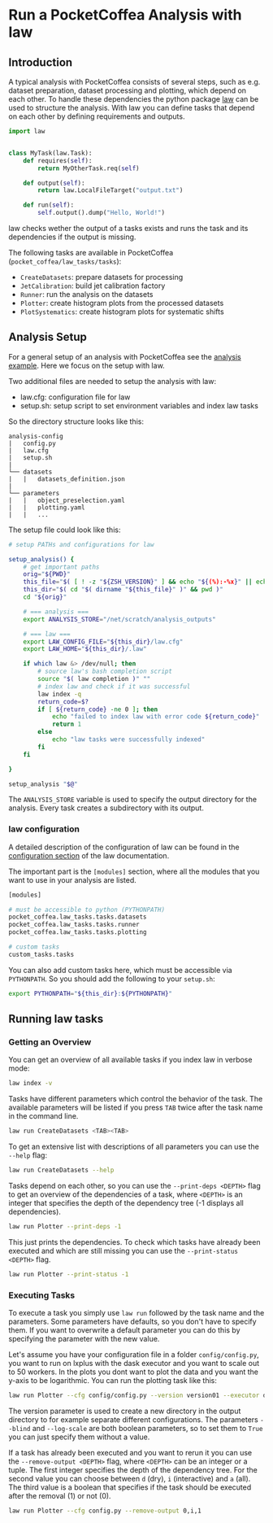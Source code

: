 # Run a PocketCoffea Analysis with law

## Introduction

A typical analysis with PocketCoffea consists of several steps, such as e.g. dataset preparation, dataset processing and plotting, which depend on each other. To handle these dependencies the python package [law](https://law.readthedocs.io/en/latest/) can be used to structure the analysis. With law you can define tasks that depend on each other by defining requirements and outputs.
```python
import law


class MyTask(law.Task):
    def requires(self):
        return MyOtherTask.req(self)

    def output(self):
        return law.LocalFileTarget("output.txt")

    def run(self):
        self.output().dump("Hello, World!")
```
law checks wether the output of a tasks exists and runs the task and its dependencies if the output is missing.

The following tasks are available in PocketCoffea (`pocket_coffea/law_tasks/tasks`):
  - `CreateDatasets`: prepare datasets for processing
  - `JetCalibration`: build jet calibration factory
  - `Runner`: run the analysis on the datasets
  - `Plotter`: create histogram plots from the processed datasets
  - `PlotSystematics`: create histogram plots for systematic shifts

## Analysis Setup

For a general setup of an analysis with PocketCoffea see the [analysis example](https://pocketcoffea.readthedocs.io/en/stable/analysis_example.html). Here we focus on the setup with law.

Two additional files are needed to setup the analysis with law:
  - law.cfg: configuration file for law
  - setup.sh: setup script to set environment variables and index law tasks

So the directory structure looks like this:
```
analysis-config
|   config.py
|   law.cfg
|   setup.sh
|
└── datasets
|   |   datasets_definition.json
|
└── parameters
|   |   object_preselection.yaml
|   |   plotting.yaml
|   |   ...
```

The setup file could look like this:
```bash
# setup PATHs and configurations for law

setup_analysis() {
    # get important paths
    orig="${PWD}"
    this_file="$( [ ! -z "${ZSH_VERSION}" ] && echo "${(%):-%x}" || echo "${BASH_SOURCE[0]}" )"
    this_dir="$( cd "$( dirname "${this_file}" )" && pwd )"
    cd "${orig}"

    # === analysis ===
    export ANALYSIS_STORE="/net/scratch/analysis_outputs"

    # === law ===
    export LAW_CONFIG_FILE="${this_dir}/law.cfg"
    export LAW_HOME="${this_dir}/.law"

    if which law &> /dev/null; then
        # source law's bash completion script
        source "$( law completion )" ""
        # index law and check if it was successful
        law index -q
        return_code=$?
        if [ ${return_code} -ne 0 ]; then
            echo "failed to index law with error code ${return_code}"
            return 1
        else
            echo "law tasks were successfully indexed"
        fi
    fi

}

setup_analysis "$@"
```

The `ANALYSIS_STORE` variable is used to specify the output directory for the analysis. Every task creates a subdirectory with its output.

### law configuration

A detailed description of the configuration of law can be found in the [configuration section](https://law.readthedocs.io/en/latest/config.html) of the law documentation.

The important part is the `[modules]` section, where all the modules that you want to use in your analysis are listed.

```bash
[modules]

# must be accessible to python (PYTHONPATH)
pocket_coffea.law_tasks.tasks.datasets
pocket_coffea.law_tasks.tasks.runner
pocket_coffea.law_tasks.tasks.plotting

# custom tasks
custom_tasks.tasks
```
You can also add custom tasks here, which must be accessible via `PYTHONPATH`. So you should add the following to your `setup.sh`:
```bash
export PYTHONPATH="${this_dir}:${PYTHONPATH}"
```

## Running law tasks

### Getting an Overview
You can get an overview of all available tasks if you index law in verbose mode:
```bash
law index -v
```

Tasks have different parameters which control the behavior of the task. The available parameters will be listed if you press `TAB` twice after the task name in the command line.
```bash
law run CreateDatasets <TAB><TAB>
```
To get an extensive list with descriptions of all parameters you can use the `--help` flag:
```bash
law run CreateDatasets --help
```

Tasks depend on each other, so you can use the `--print-deps <DEPTH>` flag to get an overview of the dependencies of a task, where `<DEPTH>` is an integer that specifies the depth of the dependency tree (-1 displays all dependencies).
```bash
law run Plotter --print-deps -1
```
This just prints the dependencies. To check which tasks have already been executed and which are still missing you can use the `--print-status <DEPTH>` flag.
```bash
law run Plotter --print-status -1
```

### Executing Tasks
To execute a task you simply use `law run` followed by the task name and the parameters. Some parameters have defaults, so you don't have to specify them. If you want to overwrite a default parameter you can do this by specifying the parameter with the new value.

Let's assume you have your configuration file in a folder `config/config.py`, you want to run on lxplus with the dask executor and you want to scale out to 50 workers. In the plots you dont want to plot the data and you want the y-axis to be logarithmic. You can run the plotting task like this:
```bash
law run Plotter --cfg config/config.py --version version01 --executor dask@lxplus --scaleout 50 --blind True --log-scale 
```
The version parameter is used to create a new directory in the output directory to for example separate different configurations. The parameters `--blind` and `--log-scale` are both boolean parameters, so to set them to `True` you can just specify them without a value.

If a task has already been executed and you want to rerun it you can use the `--remove-output <DEPTH>` flag, where `<DEPTH>` can be an integer or a tuple. The first integer specifies the depth of the dependency tree. For the second value you can choose between `d` (dry), `i` (interactive) and `a` (all). The third value is a boolean that specifies if the task should be executed after the removal (1) or not (0).
```bash
law run Plotter --cfg config.py --remove-output 0,i,1
```